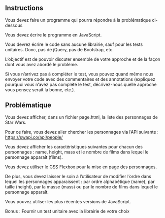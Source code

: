 ## Instructions
Vous devez faire un programme qui pourra répondre à la problématique ci-dessous.

Vous devez écrire le programme en JavaScript.

Vous devrez écrire le code sans aucune librairie, sauf pour les tests unitaires. Donc, pas de jQuery, pas de Bootstrap, etc.

L’objectif est de pouvoir discuter ensemble de votre approche et de la façon dont vous avez abordé le 
problème.

Si vous n’arrivez pas à compléter le test, vous pouvez quand même nous envoyer votre code avec des commentaires et des annotations (expliquez pourquoi vous n’avez pas complété le test, décrivez-nous quelle approche vous pensez serait la bonne, etc.).

## Problématique
Vous devez afficher, dans un fichier page.html, la liste des personnages de Star Wars.

Pour ce faire, vous devez aller chercher les personnages via l’API suivante : https://swapi.co/api/people/

Vous devez afficher les caractéristiques suivantes pour chacun des personnages : name, height, mass et le nombre de films dans lequel le personnage apparaît (films).

Vous devez utiliser le CSS Flexbox pour la mise en page des personnages.

De plus, vous devez laisser le soin à l’utilisateur de modifier l’ordre dans lequel les personnages apparaissent : par ordre alphabétique (name), par taille (height), par la masse (mass) ou par le nombre de films dans lequel le personnage apparaît.

Vous pouvez utiliser les plus récentes versions de JavaScript.

Bonus : Fournir un test unitaire avec la librairie de votre choix
